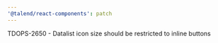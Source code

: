```yaml
---
'@talend/react-components': patch
---
```


TDOPS-2650 - Datalist icon size should be restricted to inline buttons
